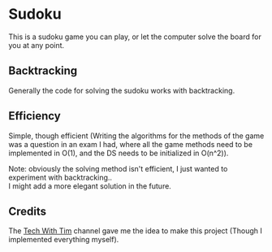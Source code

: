 # Sudoku
This is a sudoku game you can play, or let the computer solve the board for you at any point.

## Backtracking
Generally the code for solving the sudoku works with backtracking.

## Efficiency
Simple, though efficient (Writing the algorithms for the methods of the game was a question in 
an exam I had, where all the game methods need to be implemented in O(1), and the DS needs to be
initialized in O(n^2)).

Note: obviously the solving method isn't efficient, I just wanted to experiment with backtracking.. </br>
I might add a more elegant solution in the future.

## Credits
The [Tech With Tim](https://www.youtube.com/channel/UC4JX40jDee_tINbkjycV4Sg) channel gave me the idea to make this project (Though I implemented everything myself).
